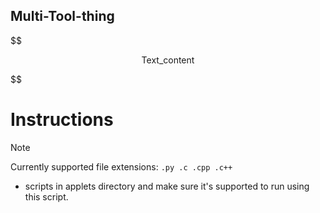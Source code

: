 ## Multi-Tool-thing

$$
<p style="text-align:center;">Text_content</p>
$$

# Instructions
> [!NOTE]
> Currently supported file extensions: `.py .c .cpp .c++`
* scripts in applets directory and make sure it's supported to run using this script.